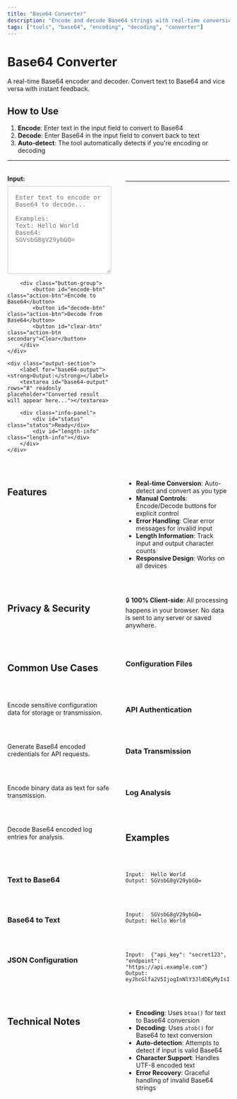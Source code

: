```yaml
---
title: "Base64 Converter"
description: "Encode and decode Base64 strings with real-time conversion"
tags: ["tools", "base64", "encoding", "decoding", "converter"]
---
```


# Base64 Converter

A real-time Base64 encoder and decoder. Convert text to Base64 and vice versa with instant feedback.

## How to Use

1. **Encode**: Enter text in the input field to convert to Base64
2. **Decode**: Enter Base64 in the input field to convert back to text
3. **Auto-detect**: The tool automatically detects if you're encoding or decoding

---

<div class="base64-converter-container">
    <div class="input-section">
        <label for="base64-input"><strong>Input:</strong></label>
        <textarea id="base64-input" rows="8" placeholder="Enter text to encode or Base64 to decode...&#10;&#10;Examples:&#10;Text: Hello World&#10;Base64: SGVsbG8gV29ybGQ="></textarea>
        
        <div class="button-group">
            <button id="encode-btn" class="action-btn">Encode to Base64</button>
            <button id="decode-btn" class="action-btn">Decode from Base64</button>
            <button id="clear-btn" class="action-btn secondary">Clear</button>
        </div>
    </div>
    
    <div class="output-section">
        <label for="base64-output"><strong>Output:</strong></label>
        <textarea id="base64-output" rows="8" readonly placeholder="Converted result will appear here..."></textarea>
        
        <div class="info-panel">
            <div id="status" class="status">Ready</div>
            <div id="length-info" class="length-info"></div>
        </div>
    </div>
</div>

<script>
document.addEventListener('DOMContentLoaded', function() {
const input = document.getElementById("base64-input");
const output = document.getElementById("base64-output");
const encodeBtn = document.getElementById("encode-btn");
const decodeBtn = document.getElementById("decode-btn");
const clearBtn = document.getElementById("clear-btn");
const status = document.getElementById("status");
const lengthInfo = document.getElementById("length-info");

function updateStatus(message, type = "info") {
    status.textContent = message;
    status.className = `status ${type}`;
}

function updateLengthInfo() {
    const inputLength = input.value.length;
    const outputLength = output.value.length;
    lengthInfo.textContent = `Input: ${inputLength} chars | Output: ${outputLength} chars`;
}

function isBase64(str) {
    // Check if string looks like Base64
    const base64Regex = /^[A-Za-z0-9+/]*={0,2}$/;
    return base64Regex.test(str) && str.length % 4 === 0;
}

function encode() {
    const text = input.value.trim();
    if (!text) {
        updateStatus("Please enter text to encode", "warning");
        return;
    }
    
    try {
        // Handle Unicode characters properly
        const encoded = btoa(unescape(encodeURIComponent(text)));
        output.value = encoded;
        updateStatus("Successfully encoded to Base64", "success");
        updateLengthInfo();
    } catch (e) {
        updateStatus("Error encoding: " + e.message, "error");
    }
}

function decode() {
    const text = input.value.trim();
    if (!text) {
        updateStatus("Please enter Base64 to decode", "warning");
        return;
    }
    
    try {
        // Handle Unicode characters properly
        const decoded = decodeURIComponent(escape(atob(text)));
        output.value = decoded;
        updateStatus("Successfully decoded from Base64", "success");
        updateLengthInfo();
    } catch (e) {
        updateStatus("Error decoding: " + e.message, "error");
    }
}

function autoDetect() {
    const text = input.value.trim();
    if (!text) {
        output.value = "";
        updateStatus("Ready", "info");
        updateLengthInfo();
        return;
    }
    
    if (isBase64(text)) {
        decode();
    } else {
        encode();
    }
}

function clear() {
    input.value = "";
    output.value = "";
    updateStatus("Ready", "info");
    updateLengthInfo();
}

// Event listeners
encodeBtn.addEventListener("click", encode);
decodeBtn.addEventListener("click", decode);
clearBtn.addEventListener("click", clear);

input.addEventListener("input", () => {
    updateLengthInfo();
    if (input.value.trim()) {
        autoDetect();
    }
});

// Initial setup
updateLengthInfo();
});
</script>

<style>
.base64-converter-container {
    display: grid;
    grid-template-columns: 1fr 1fr;
    gap: 2rem;
    margin: 2rem 0;
}

.input-section, .output-section {
    display: flex;
    flex-direction: column;
}

.input-section label, .output-section label {
    margin-bottom: 0.5rem;
    font-weight: bold;
}

#base64-input, #base64-output {
    width: 100%;
    min-height: 200px;
    font-family: 'Roboto Mono', monospace;
    font-size: 14px;
    padding: 1rem;
    border: 2px solid #e0e0e0;
    border-radius: 4px;
    resize: vertical;
}

#base64-output {
    background-color: #f8f9fa;
    color: #495057;
}

.button-group {
    display: flex;
    gap: 0.5rem;
    margin-top: 1rem;
    flex-wrap: wrap;
}

.action-btn {
    padding: 0.5rem 1rem;
    border: none;
    border-radius: 4px;
    cursor: pointer;
    font-weight: bold;
    transition: all 0.2s;
}

.action-btn:not(.secondary) {
    background-color: #007bff;
    color: white;
}

.action-btn:not(.secondary):hover {
    background-color: #0056b3;
}

.action-btn.secondary {
    background-color: #6c757d;
    color: white;
}

.action-btn.secondary:hover {
    background-color: #545b62;
}

.info-panel {
    margin-top: 1rem;
    padding: 1rem;
    background-color: #f8f9fa;
    border-radius: 4px;
    border: 1px solid #e0e0e0;
}

.status {
    font-weight: bold;
    margin-bottom: 0.5rem;
}

.status.success {
    color: #28a745;
}

.status.error {
    color: #dc3545;
}

.status.warning {
    color: #ffc107;
}

.status.info {
    color: #17a2b8;
}

.length-info {
    font-size: 0.9em;
    color: #6c757d;
}

@media (max-width: 768px) {
    .base64-converter-container {
        grid-template-columns: 1fr;
        gap: 1rem;
    }
    
    .button-group {
        justify-content: center;
    }
}
</style>

---

## Features

- **Real-time Conversion**: Auto-detect and convert as you type
- **Manual Controls**: Encode/Decode buttons for explicit control
- **Error Handling**: Clear error messages for invalid input
- **Length Information**: Track input and output character counts
- **Responsive Design**: Works on all devices

## Privacy & Security

🔒 **100% Client-side**: All processing happens in your browser. No data is sent to any server or saved anywhere.

## Common Use Cases

### Configuration Files
Encode sensitive configuration data for storage or transmission.

### API Authentication
Generate Base64 encoded credentials for API requests.

### Data Transmission
Encode binary data as text for safe transmission.

### Log Analysis
Decode Base64 encoded log entries for analysis.

## Examples

### Text to Base64
```
Input:  Hello World
Output: SGVsbG8gV29ybGQ=
```

### Base64 to Text
```
Input:  SGVsbG8gV29ybGQ=
Output: Hello World
```

### JSON Configuration
```
Input:  {"api_key": "secret123", "endpoint": "https://api.example.com"}
Output: eyJhcGlfa2V5IjogInNlY3JldDEyMyIsICJlbmRwb2ludCI6ICJodHRwczovL2FwaS5leGFtcGxlLmNvbSJ9
```

## Technical Notes

- **Encoding**: Uses `btoa()` for text to Base64 conversion
- **Decoding**: Uses `atob()` for Base64 to text conversion
- **Auto-detection**: Attempts to detect if input is valid Base64
- **Character Support**: Handles UTF-8 encoded text
- **Error Recovery**: Graceful handling of invalid Base64 strings 